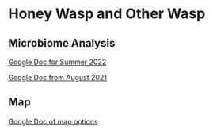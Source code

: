 # Honey Wasp and Other Wasp

## Microbiome Analysis

[Google Doc for Summer 2022](https://docs.google.com/document/d/1riPUdHTX-WYWo1Yik9MVI4afu3vkpVkeKktG-exfmtU/edit?usp=sharing)

[Google Doc from August 2021](https://docs.google.com/document/d/1FfMfrwJiQODdXetg3VzB2oE8W5n2pyq6r_eGCPjQcAQ/edit?usp=sharing)

## Map

[Google Doc of map options](https://docs.google.com/document/d/1tHbKx-8Rw1qBI9AbduFe3ikOwUyn1iU5yol4cMIIGXA/edit?usp=sharing)
